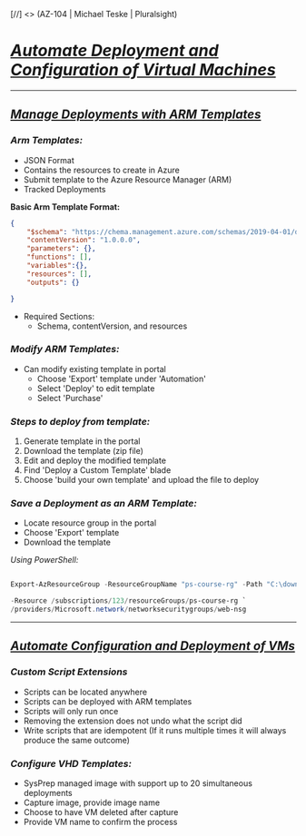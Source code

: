 [//] <> (AZ-104 | Michael Teske | Pluralsight)

# <ins>***Automate Deployment and Configuration of Virtual Machines***</ins>
---


## <ins>*Manage Deployments with ARM Templates*</ins>

### *Arm Templates:*

- JSON Format
- Contains the resources to create in Azure
- Submit template to the Azure Resource Manager (ARM)
- Tracked Deployments

**Basic Arm Template Format:**

```JSON
{
    "$schema": "https://chema.management.azure.com/schemas/2019-04-01/deploymentTemplate.json#", 
    "contentVersion": "1.0.0.0",
    "parameters": {},
    "functions": [],
    "variables":{},
    "resources": [],
    "outputs": {}

}
```

- Required Sections:
  - Schema, contentVersion, and resources


### *Modify ARM Templates:*

- Can modify existing template in portal
  - Choose 'Export' template under 'Automation'
  - Select 'Deploy' to edit template
  - Select 'Purchase'


### *Steps to deploy from template:*

1. Generate template in the portal
2. Download the template (zip file)
3. Edit and deploy the modified template
4. Find 'Deploy a Custom Template' blade
5. Choose 'build your own template' and upload the file to deploy


### *Save a Deployment as an ARM Template:*

- Locate resource group in the portal
- Choose 'Export' template
- Download the template

*Using PowerShell:*

```PowerShell

Export-AzResourceGroup -ResourceGroupName "ps-course-rg" -Path "C:\downloads"

-Resource /subscriptions/123/resourceGroups/ps-course-rg `
/providers/Microsoft.network/networksecuritygroups/web-nsg

```
---

## <ins>*Automate Configuration and Deployment of VMs*</ins>

### *Custom Script Extensions*

- Scripts can be located anywhere
- Scripts can be deployed with ARM templates
- Scripts will only run once
- Removing the extension does not undo what the script did
- Write scripts that are idempotent (If it runs multiple times it will always produce the same outcome)


### *Configure VHD Templates:*

- SysPrep managed image with support up to 20 simultaneous deployments
- Capture image, provide image name
- Choose to have VM deleted after capture
- Provide VM name to confirm the process
  

  